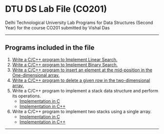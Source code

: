 # DTU DS Lab File (CO201)

Delhi Technological University Lab Programs for Data Structures (Second Year) for the course CO201 submitted by Vishal Das

---

## Programs included in the file

1. [Write a C/C++ program to Implement Linear Search.](./programs/program_01.cpp)
1. [Write a C/C++ program to Implement Binary Search.](./programs/program_02.cpp)
1. [Write a C/C++ program to insert an element at the mid-position in the One-dimensional array.](./programs/program_03.cpp)
1. [Write a C/C++ program to delete a given row in the two-dimensional array.](./programs/program_04.cpp)
1. Write a C/C++ program to implement a stack data structure and perform its operations.
    - [Implementation in C](./programs/program_05.c)
    - [Implementation in C++](./programs/program_05.cpp)
1. Write a C/C++ program to implement two stacks using a single array.
    - [Implementation in C](./programs/program_06.c)
    - [Implementation in C++](./programs/program_06.cpp)

---